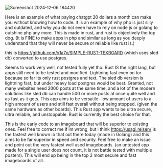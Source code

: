 
 ![Screenshot 2024-12-06 184420](https://github.com/user-attachments/assets/c05573bb-2f37-40f3-9389-966ff5941f23)


Here is an example of what paying chatgpt 20 dollars a month can make you without knowing how to code. It is an example of why php is just silly and outdated, and why you do not even have to rely on node js or golang to outshine php any more. This is made in rust, and rust is objectively the top dog. (It is FINE to make apps in php and similar as long as you deeply understand that they will never be secure or reliable like rust is.)

this is https://github.com/x1a7x/SIMPLE-RUST-TEXBOARD (which uses sled db) converted to use postgres. 

Seems to work very well, not tested fully yet tho. Rust IS the right lang, but apps still need to be tested and modified. Lightning fast even on tor because so far its only rust postgres and text. The sled db version is lightning fast, but under heavy load postgres would be best. Granted, not many websites need 2000 posts at the same time, and a lot of the modern solutions like sled db can handle 500 or more posts at once quite well and as fast as it gets. This app aims to be versatile- low amount of users to a high amount of users and still fast overall without being stopped. (given the same hardware as other boards). This Rust app wants to be ultra secure, ultra reliable, and unstoppable. Rust is currently the best choice for that. 

This is the early code to an imageboard that will be superior to existing ones. Feel free to correct me if im 
wrong, but i think https://usagi.reisen/ is the fastest well known ib that out there today (made in Golang) and this
aims to be far superior in speed and security. Feel free to make an issue and point out the very fastest well used imageboards.
(an untested app made for a single user does not count, it is not battle tested with multiple posters). This will end up being in the
top 3 most secure and fast imageboards of all. 
